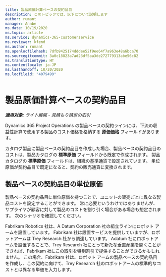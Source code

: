 ```yaml
---
title: 製品原価計算ベースの契約品目
description: このトピックでは、以下について説明します
author: rumant
manager: Annbe
ms.date: 10/19/2020
ms.topic: article
ms.service: dynamics-365-customerservice
ms.reviewer: kfend
ms.author: rumant
ms.openlocfilehash: 7dfb9425174dddee52f9ee64f7a963e48a6bca70
ms.sourcegitcommit: 3a0c18823a7ad23df5aa3de272779313abe56c82
ms.translationtype: HT
ms.contentlocale: ja-JP
ms.lasthandoff: 10/20/2020
ms.locfileid: "4079499"
---
```

# <a name="costing-product-based-contract-lines"></a>製品原価計算ベースの契約品目

_**適用対象:** ライト展開 - 見積もり請求の取引_


Dynamics 365 Project Operations の製品ベースの契約ラインには、下流の収益性計算で使用する製品のコスト価格を格納する **原価価格** フィールドがあります。

カタログ製品に製品ベースの契約品目を作成した場合、製品ベースの契約品目のコストは、製品カタログの **標準原価** フィールドから既定で作成されます。 製品カタログの **標準原価** フィールドは、組織の基準通貨で設定されています。 単位原価が契約品目で既定になると、契約の販売通貨に変換されます。

## <a name="unit-cost-on-a-product-based-contract-line"></a>製品ベースの契約品目の単位原価

製品ベースの契約品目に単位原価を持つことで、ユニットの販売ごとに異なる製品コストを設定することができます。 常に必要というわけではありませんが、サプライヤが顧客に対して製品のコストを割り引く場合がある場合も想定されます。 次のシナリオを確認してください。

Fabrikam Robotics 社は、A Datum Corporation 社の組立ラインにロボット アームを設置しています。 Fabrikam 社は設置サービスを提供していますが、ロボットアームは Trey Research 社から調達しています。 Adatum 社にロボットアームを設置することで、Trey Research 社にとって新たな垂直産業を開くことができれば、Fabrikam 社にこの取引を特別割引で提供することができるかもしれません。 この場合、Fabrikam 社は、ロボット アームの製品ベースの契約品目を作成し、この契約に向けて、Trey Research 社のロボットアームの標準的なコストとは異なる単価を入力します。
